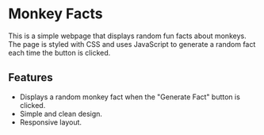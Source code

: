 # Monkey Facts

This is a simple webpage that displays random fun facts about monkeys. The page is styled with CSS and uses JavaScript to generate a random fact each time the button is clicked.

## Features

- Displays a random monkey fact when the "Generate Fact" button is clicked.
- Simple and clean design.
- Responsive layout.
